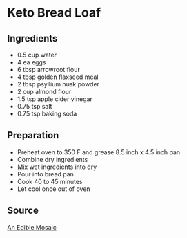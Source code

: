 # Keto Bread Loaf

## Ingredients

- 0.5 cup water
- 4 ea eggs
- 6 tbsp arrowroot flour
- 4 tbsp golden flaxseed meal
- 2 tbsp psyllium husk powder
- 2 cup almond flour
- 1.5 tsp apple cider vinegar
- 0.75 tsp salt
- 0.75 tsp baking soda

## Preparation

- Preheat oven to 350 F and grease 8.5 inch x 4.5 inch pan
- Combine dry ingredients
- Mix wet ingredients into dry
- Pour into bread pan
- Cook 40 to 45 minutes
- Let cool once out of oven

## Source

[An Edible Mosaic](https://www.anediblemosaic.com/best-paleo-sandwich-bread/)

